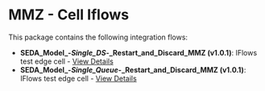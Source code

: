 # MMZ - Cell Iflows

This package contains the following integration flows:

- **SEDA_Model_-_Single_DS_-_Restart_and_Discard_MMZ (v1.0.1)**:
 IFlows test edge cell - [View Details](SEDA_Model_-_Single_DS_-_Restart_and_Discard_MMZ-1.0.1/readme.md)
- **SEDA_Model_-_Single_Queue_-_Restart_and_Discard_MMZ (v1.0.1)**:
 IFlows test edge cell - [View Details](SEDA_Model_-_Single_Queue_-_Restart_and_Discard_MMZ-1.0.1/readme.md)
